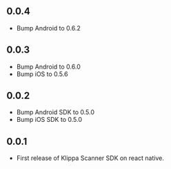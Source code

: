 ## 0.0.4

* Bump Android to 0.6.2

## 0.0.3

* Bump Android to 0.6.0
* Bump iOS to 0.5.6

## 0.0.2

* Bump Android SDK to 0.5.0
* Bump iOS SDK to 0.5.0

## 0.0.1

* First release of Klippa Scanner SDK on react native.